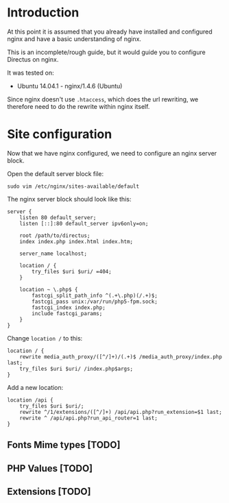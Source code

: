 # Introduction
At this point it is assumed that you already have installed and configured nginx and have a basic understanding of nginx.

This is an incomplete/rough guide, but it would guide you to configure Directus on nginx.
 
It was tested on:
- Ubuntu 14.04.1 - nginx/1.4.6 (Ubuntu)

Since nginx doesn't use `.htaccess`, which does the url rewriting, we therefore need to do the rewrite within nginx itself.

# Site configuration

Now that we have nginx configured, we need to configure an nginx server block.

Open the default server block file:
```
sudo vim /etc/nginx/sites-available/default
```

The nginx server block should look like this:

```
server {
    listen 80 default_server;
    listen [::]:80 default_server ipv6only=on;

    root /path/to/directus;
    index index.php index.html index.htm;

    server_name localhost;

    location / {
        try_files $uri $uri/ =404;
    }
    
    location ~ \.php$ {
        fastcgi_split_path_info ^(.+\.php)(/.+)$;
        fastcgi_pass unix:/var/run/php5-fpm.sock;
        fastcgi_index index.php;
        include fastcgi_params;
    }
}
```

Change `location /` to this:
```
location / {
    rewrite media_auth_proxy/([^/]+)/(.+)$ /media_auth_proxy/index.php last;
    try_files $uri $uri/ /index.php$args;
}
```

Add a new location:
```
location /api {
    try_files $uri $uri/;
    rewrite ^/1/extensions/([^/]+) /api/api.php?run_extension=$1 last;
    rewrite ^ /api/api.php?run_api_router=1 last;
}
```

## Fonts Mime types **[TODO]**
## PHP Values **[TODO]**
## Extensions **[TODO]**
